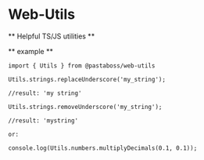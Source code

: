 # Web-Utils

** Helpful TS/JS utilities **

** example **

```
import { Utils } from @pastaboss/web-utils 

Utils.strings.replaceUnderscore('my_string');

//result: 'my string' 

Utils.strings.removeUnderscore('my_string');

//result: 'mystring' 

or:

console.log(Utils.numbers.multiplyDecimals(0.1, 0.1));

```


